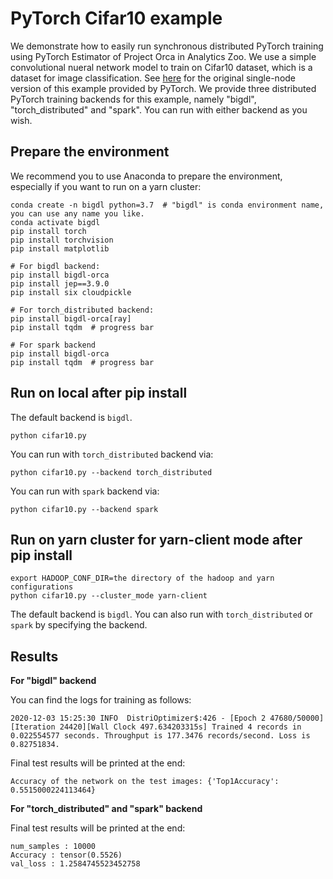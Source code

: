 # PyTorch Cifar10 example
We demonstrate how to easily run synchronous distributed PyTorch training using PyTorch Estimator of Project Orca in Analytics Zoo. We use a simple convolutional nueral network model to train on Cifar10 dataset, which is a dataset for image classification. See [here](https://pytorch.org/tutorials/beginner/blitz/cifar10_tutorial.html) for the original single-node version of this example provided by PyTorch. We provide three distributed PyTorch training backends for this example, namely "bigdl", "torch_distributed" and "spark". You can run with either backend as you wish.

## Prepare the environment

We recommend you to use Anaconda to prepare the environment, especially if you want to run on a yarn cluster:

```
conda create -n bigdl python=3.7  # "bigdl" is conda environment name, you can use any name you like.
conda activate bigdl
pip install torch
pip install torchvision
pip install matplotlib

# For bigdl backend:
pip install bigdl-orca
pip install jep==3.9.0
pip install six cloudpickle

# For torch_distributed backend:
pip install bigdl-orca[ray]
pip install tqdm  # progress bar

# For spark backend
pip install bigdl-orca
pip install tqdm  # progress bar
```

## Run on local after pip install

The default backend is `bigdl`.

```
python cifar10.py
```

You can run with `torch_distributed` backend via:

```
python cifar10.py --backend torch_distributed
```

You can run with `spark` backend via:

```
python cifar10.py --backend spark
```

## Run on yarn cluster for yarn-client mode after pip install

```
export HADOOP_CONF_DIR=the directory of the hadoop and yarn configurations
python cifar10.py --cluster_mode yarn-client
```

The default backend is `bigdl`. You can also run with `torch_distributed` or `spark` by specifying the backend.

## Results

**For "bigdl" backend**

You can find the logs for training as follows:
```
2020-12-03 15:25:30 INFO  DistriOptimizer$:426 - [Epoch 2 47680/50000][Iteration 24420][Wall Clock 497.634203315s] Trained 4 records in 0.022554577 seconds. Throughput is 177.3476 records/second. Loss is 0.82751834.
```

Final test results will be printed at the end:
```
Accuracy of the network on the test images: {'Top1Accuracy': 0.5515000224113464}
```

**For "torch_distributed" and "spark" backend**

Final test results will be printed at the end:
```
num_samples : 10000
Accuracy : tensor(0.5526)
val_loss : 1.2584745523452758
```
